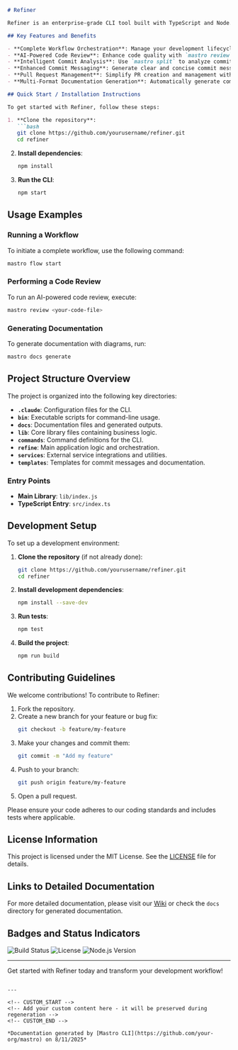 <!---
This file was automatically generated by Mastro CLI
Generated on: 2025-08-12T03:57:32.426Z
Document type: readme
Title: README

To prevent this file from being overwritten, add custom content
between the CUSTOM_START and CUSTOM_END markers below.
--->

```markdown
# Refiner

Refiner is an enterprise-grade CLI tool built with TypeScript and Node.js, designed to streamline your development workflow. It integrates powerful features for workflow orchestration, AI-driven code reviews, intelligent commit analysis, and automated documentation generation, making it an essential tool for modern software development teams.

## Key Features and Benefits

- **Complete Workflow Orchestration**: Manage your development lifecycle seamlessly with `mastro flow`, covering everything from splitting commits to generating documentation.
- **AI-Powered Code Review**: Enhance code quality with `mastro review`, which includes intelligent compliment validation to provide meaningful feedback.
- **Intelligent Commit Analysis**: Use `mastro split` to analyze commit boundaries intelligently, ensuring logical grouping of changes.
- **Enhanced Commit Messaging**: Generate clear and concise commit messages with `mastro commit`, improving the clarity of your version history.
- **Pull Request Management**: Simplify PR creation and management with `mastro pr`, making collaboration easier.
- **Multi-Format Documentation Generation**: Automatically generate comprehensive documentation, including Mermaid diagrams, to keep your project well-documented.

## Quick Start / Installation Instructions

To get started with Refiner, follow these steps:

1. **Clone the repository**:
   ```bash
   git clone https://github.com/yourusername/refiner.git
   cd refiner
   ```

2. **Install dependencies**:
   ```bash
   npm install
   ```

3. **Run the CLI**:
   ```bash
   npm start
   ```

## Usage Examples

### Running a Workflow

To initiate a complete workflow, use the following command:

```bash
mastro flow start
```

### Performing a Code Review

To run an AI-powered code review, execute:

```bash
mastro review <your-code-file>
```

### Generating Documentation

To generate documentation with diagrams, run:

```bash
mastro docs generate
```

## Project Structure Overview

The project is organized into the following key directories:

- **`.claude`**: Configuration files for the CLI.
- **`bin`**: Executable scripts for command-line usage.
- **`docs`**: Documentation files and generated outputs.
- **`lib`**: Core library files containing business logic.
- **`commands`**: Command definitions for the CLI.
- **`refine`**: Main application logic and orchestration.
- **`services`**: External service integrations and utilities.
- **`templates`**: Templates for commit messages and documentation.

### Entry Points

- **Main Library**: `lib/index.js`
- **TypeScript Entry**: `src/index.ts`

## Development Setup

To set up a development environment:

1. **Clone the repository** (if not already done):
   ```bash
   git clone https://github.com/yourusername/refiner.git
   cd refiner
   ```

2. **Install development dependencies**:
   ```bash
   npm install --save-dev
   ```

3. **Run tests**:
   ```bash
   npm test
   ```

4. **Build the project**:
   ```bash
   npm run build
   ```

## Contributing Guidelines

We welcome contributions! To contribute to Refiner:

1. Fork the repository.
2. Create a new branch for your feature or bug fix:
   ```bash
   git checkout -b feature/my-feature
   ```
3. Make your changes and commit them:
   ```bash
   git commit -m "Add my feature"
   ```
4. Push to your branch:
   ```bash
   git push origin feature/my-feature
   ```
5. Open a pull request.

Please ensure your code adheres to our coding standards and includes tests where applicable.

## License Information

This project is licensed under the MIT License. See the [LICENSE](LICENSE) file for details.

## Links to Detailed Documentation

For more detailed documentation, please visit our [Wiki](https://github.com/yourusername/refiner/wiki) or check the `docs` directory for generated documentation.

## Badges and Status Indicators

![Build Status](https://img.shields.io/badge/build-passing-brightgreen)
![License](https://img.shields.io/badge/license-MIT-blue)
![Node.js Version](https://img.shields.io/badge/node-%3E%3D12.0.0-brightgreen)

---

Get started with Refiner today and transform your development workflow!
```

---

<!-- CUSTOM_START -->
<!-- Add your custom content here - it will be preserved during regeneration -->
<!-- CUSTOM_END -->

*Documentation generated by [Mastro CLI](https://github.com/your-org/mastro) on 8/11/2025*